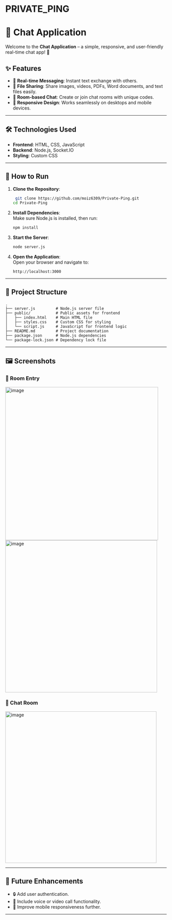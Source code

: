 # PRIVATE_PING

# 📱 Chat Application

Welcome to the **Chat Application** – a simple, responsive, and user-friendly real-time chat app! 🌟

## ✨ Features

- 💬 **Real-time Messaging**: Instant text exchange with others.
- 📁 **File Sharing**: Share images, videos, PDFs, Word documents, and text files easily.
- 🔑 **Room-based Chat**: Create or join chat rooms with unique codes.
- 📱 **Responsive Design**: Works seamlessly on desktops and mobile devices.

---

## 🛠️ Technologies Used

- **Frontend**: HTML, CSS, JavaScript  
- **Backend**: Node.js, Socket.IO  
- **Styling**: Custom CSS

---

## 🚀 How to Run

1. **Clone the Repository**:
   ```bash
    git clone https://github.com/moiz6309/Private-Ping.git
   cd Private-Ping
   ```

2. **Install Dependencies**:  
   Make sure Node.js is installed, then run:
   ```bash
   npm install
   ```

3. **Start the Server**:
   ```bash
   node server.js
   ```

4. **Open the Application**:  
   Open your browser and navigate to:  
   ```
   http://localhost:3000
   ```

---

## 📂 Project Structure

```plaintext
.
├── server.js         # Node.js server file
├── public/           # Public assets for frontend
│   ├── index.html    # Main HTML file
│   ├── styles.css    # Custom CSS for styling
│   └── script.js     # JavaScript for frontend logic
├── README.md         # Project documentation
├── package.json      # Node.js dependencies
└── package-lock.json # Dependency lock file
```

---

## 🖼️ Screenshots

### 🔑 Room Entry
<img width="477" alt="image" src="https://github.com/user-attachments/assets/6c071933-986c-4c07-b1f3-cce504fd540e" />
<img width="474" alt="image" src="https://github.com/user-attachments/assets/d58cdf76-9c44-4703-b5ff-26c68dd27dd6" />



### 💬 Chat Room  
<img width="472" alt="image" src="https://github.com/user-attachments/assets/f23be6f2-d88c-4624-aa0e-9ee62de826a8" />


---

## 🚧 Future Enhancements

- 🔒 Add user authentication.
- 🎥 Include voice or video call functionality.
- 📱 Improve mobile responsiveness further.

---
